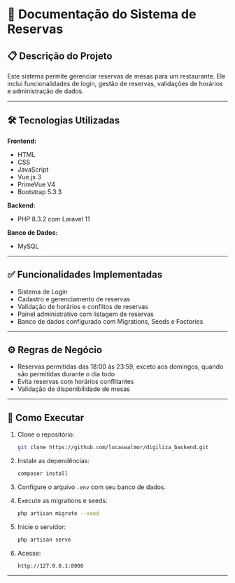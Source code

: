 # 📄 Documentação do Sistema de Reservas  

## 📋 Descrição do Projeto  
Este sistema permite gerenciar reservas de mesas para um restaurante. Ele inclui funcionalidades de login, gestão de reservas, validações de horários e administração de dados.  

---

## 🛠 Tecnologias Utilizadas  

**Frontend:**  
- HTML  
- CSS  
- JavaScript  
- Vue.js 3
- PrimeVue V4
- Bootstrap 5.3.3

**Backend:**  
- PHP 8.3.2 com Laravel 11

**Banco de Dados:**  
- MySQL  

---

## ✅ Funcionalidades Implementadas  
- Sistema de Login  
- Cadastro e gerenciamento de reservas  
- Validação de horários e conflitos de reservas  
- Painel administrativo com listagem de reservas  
- Banco de dados configurado com Migrations, Seeds e Factories  

---

## ⚙️ Regras de Negócio  
- Reservas permitidas das 18:00 às 23:59, exceto aos domingos, quando são permitidas durante o dia todo  
- Evita reservas com horários conflitantes  
- Validação de disponibilidade de mesas  

---

## 🚀 Como Executar  
1. Clone o repositório:  
   ```bash
   git clone https://github.com/lucaswalmor/digiliza_backend.git
   ```

2. Instale as dependências:  
   ```bash
   composer install
   ```

3. Configure o arquivo `.env` com seu banco de dados.  

4. Execute as migrations e seeds:  
   ```bash
   php artisan migrate --seed
   ```

5. Inicie o servidor:  
   ```bash
   php artisan serve
   ```

6. Acesse:  
   ```
   http://127.0.0.1:8000
   ```
---